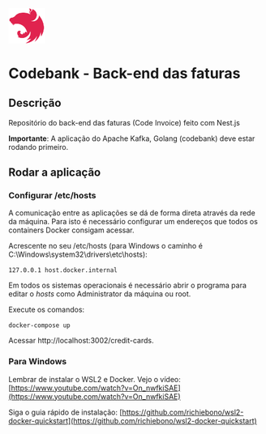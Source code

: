 [<img src="../img/nestjs.svg" width="72"/>](Nest.js)

# Codebank - Back-end das faturas

## Descrição

Repositório do back-end das faturas (Code Invoice) feito com Nest.js

**Importante**: A aplicação do Apache Kafka, Golang (codebank) deve estar rodando primeiro.

## Rodar a aplicação

### Configurar /etc/hosts

A comunicação entre as aplicações se dá de forma direta através da rede da máquina.
Para isto é necessário configurar um endereços que todos os containers Docker consigam acessar.

Acrescente no seu /etc/hosts (para Windows o caminho é C:\Windows\system32\drivers\etc\hosts):
```
127.0.0.1 host.docker.internal
```
Em todos os sistemas operacionais é necessário abrir o programa para editar o *hosts* como Administrator da máquina ou root.

Execute os comandos:

```
docker-compose up
```

Acessar http://localhost:3002/credit-cards.

### Para Windows 

Lembrar de instalar o WSL2 e Docker. Vejo o vídeo: [https://www.youtube.com/watch?v=On_nwfkiSAE](https://www.youtube.com/watch?v=On_nwfkiSAE) 

Siga o guia rápido de instalação: [https://github.com/richiebono/wsl2-docker-quickstart](https://github.com/richiebono/wsl2-docker-quickstart) 